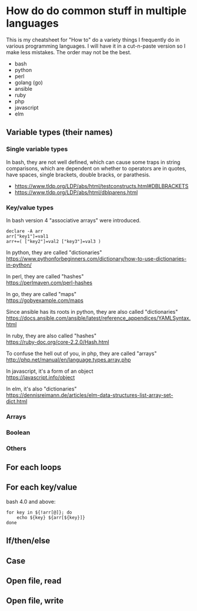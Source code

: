 # How do do common stuff in multiple languages
This is my cheatsheet for "How to" do a variety things I frequently do in various programming languages.  I will have it in a cut-n-paste version so I make less mistakes.  The order may not be the best.

- bash
- python
- perl
- golang (go)
- ansible
- ruby 
- php
- javascript
- elm

## Variable types (their names)
### Single variable types
In bash, they are not well defined, which can cause some traps in string comparisons, which are dependent on whether to operators are in quotes, have spaces, single brackets, double bracks, or parathesis.
- https://www.tldp.org/LDP/abs/html/testconstructs.html#DBLBRACKETS
- https://www.tldp.org/LDP/abs/html/dblparens.html

### Key/value types
In bash version 4 "associative arrays" were introduced.

    declare -A arr
    arr["key1"]=val1
    arr+=( ["key2"]=val2 ["key3"]=val3 )

In python, they are called "dictionaries"  
https://www.pythonforbeginners.com/dictionary/how-to-use-dictionaries-in-python/

In perl, they are called "hashes"  
https://perlmaven.com/perl-hashes
 
In go, they are called "maps"  
https://gobyexample.com/maps

Since ansible has its roots in python, they are also called "dictionaries"  
https://docs.ansible.com/ansible/latest/reference_appendices/YAMLSyntax.html

In ruby, they are also called "hashes"  
https://ruby-doc.org/core-2.2.0/Hash.html

To confuse the hell out of you, in php, they are called "arrays"  
http://php.net/manual/en/language.types.array.php

In javascript, it's a form of an object  
https://javascript.info/object

In elm, it's also "dictionaries"  
https://dennisreimann.de/articles/elm-data-structures-list-array-set-dict.html

### Arrays
### Boolean
### Others

## For each loops

## For each key/value

bash 4.0 and above:

    for key in ${!arr[@]}; do
        echo ${key} ${arr[${key}]}
    done

## If/then/else

## Case

## Open file, read

## Open file, write

